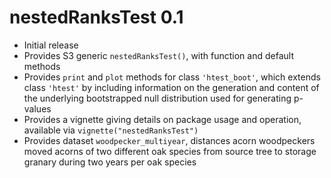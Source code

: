 # nestedRanksTest 0.1

* Initial release
* Provides S3 generic `nestedRanksTest()`, with function and default methods
* Provides `print` and `plot` methods for class `'htest_boot'`, which extends
  class `'htest'` by including information on the generation and content of the
  underlying bootstrapped null distribution used for generating p-values
* Provides a vignette giving details on package usage and operation, available
  via `vignette("nestedRanksTest")`
* Provides dataset `woodpecker_multiyear`, distances acorn woodpeckers moved
  acorns of two different oak species from source tree to storage granary during
  two years per oak species

